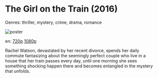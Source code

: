 # The Girl on the Train (2016)

Genres: thriller, mystery, crime, drama, romance

![poster](http://image.tmdb.org/t/p/w500/n8WNMt7stqHUZEE7bEtzK4FwrWe.jpg)

en:
  [720p](magnet:?xt=urn:btih:058A02EA7733DDA966C637E5850C2C117DD2911F&tr=udp://glotorrents.pw:6969/announce&tr=udp://tracker.opentrackr.org:1337/announce&tr=udp://torrent.gresille.org:80/announce&tr=udp://tracker.openbittorrent.com:80&tr=udp://tracker.coppersurfer.tk:6969&tr=udp://tracker.leechers-paradise.org:6969&tr=udp://p4p.arenabg.ch:1337&tr=udp://tracker.internetwarriors.net:1337)
  [1080p](magnet:?xt=urn:btih:1D123A02A30767F44EB8D2FB12BF5E0D5BB09373&tr=udp://glotorrents.pw:6969/announce&tr=udp://tracker.opentrackr.org:1337/announce&tr=udp://torrent.gresille.org:80/announce&tr=udp://tracker.openbittorrent.com:80&tr=udp://tracker.coppersurfer.tk:6969&tr=udp://tracker.leechers-paradise.org:6969&tr=udp://p4p.arenabg.ch:1337&tr=udp://tracker.internetwarriors.net:1337)
  


Rachel Watson, devastated by her recent divorce, spends her daily commute fantasizing about the seemingly perfect couple who live in a house that her train passes every day, until one morning she sees something shocking happen there and becomes entangled in the mystery that unfolds.